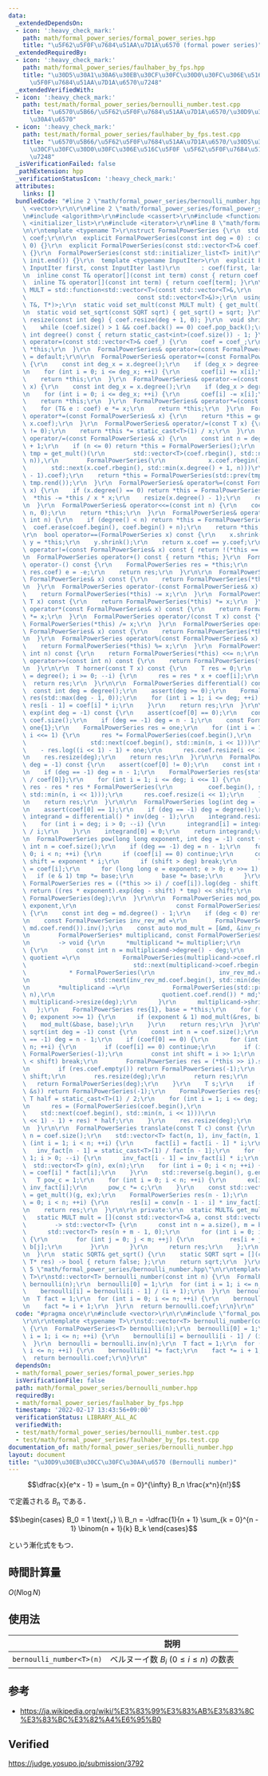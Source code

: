 ```yaml
---
data:
  _extendedDependsOn:
  - icon: ':heavy_check_mark:'
    path: math/formal_power_series/formal_power_series.hpp
    title: "\u5F62\u5F0F\u7684\u51AA\u7D1A\u6570 (formal power series)"
  _extendedRequiredBy:
  - icon: ':heavy_check_mark:'
    path: math/formal_power_series/faulhaber_by_fps.hpp
    title: "\u30D5\u30A1\u30A6\u30EB\u30CF\u30FC\u30D0\u30FC\u306E\u516C\u5F0F \u5F62\
      \u5F0F\u7684\u51AA\u7D1A\u6570\u7248"
  _extendedVerifiedWith:
  - icon: ':heavy_check_mark:'
    path: test/math/formal_power_series/bernoulli_number.test.cpp
    title: "\u6570\u5B66/\u5F62\u5F0F\u7684\u51AA\u7D1A\u6570/\u30D9\u30EB\u30CC\u30FC\
      \u30A4\u6570"
  - icon: ':heavy_check_mark:'
    path: test/math/formal_power_series/faulhaber_by_fps.test.cpp
    title: "\u6570\u5B66/\u5F62\u5F0F\u7684\u51AA\u7D1A\u6570/\u30D5\u30A1\u30A6\u30EB\
      \u30CF\u30FC\u30D0\u30FC\u306E\u516C\u5F0F \u5F62\u5F0F\u7684\u51AA\u7D1A\u6570\
      \u7248"
  _isVerificationFailed: false
  _pathExtension: hpp
  _verificationStatusIcon: ':heavy_check_mark:'
  attributes:
    links: []
  bundledCode: "#line 2 \"math/formal_power_series/bernoulli_number.hpp\"\n#include\
    \ <vector>\r\n\r\n#line 2 \"math/formal_power_series/formal_power_series.hpp\"\
    \n#include <algorithm>\r\n#include <cassert>\r\n#include <functional>\r\n#include\
    \ <initializer_list>\r\n#include <iterator>\r\n#line 8 \"math/formal_power_series/formal_power_series.hpp\"\
    \n\r\ntemplate <typename T>\r\nstruct FormalPowerSeries {\r\n  std::vector<T>\
    \ coef;\r\n\r\n  explicit FormalPowerSeries(const int deg = 0) : coef(deg + 1,\
    \ 0) {}\r\n  explicit FormalPowerSeries(const std::vector<T>& coef) : coef(coef)\
    \ {}\r\n  FormalPowerSeries(const std::initializer_list<T> init)\r\n      : coef(init.begin(),\
    \ init.end()) {}\r\n  template <typename InputIter>\r\n  explicit FormalPowerSeries(const\
    \ InputIter first, const InputIter last)\r\n      : coef(first, last) {}\r\n\r\
    \n  inline const T& operator[](const int term) const { return coef[term]; }\r\n\
    \  inline T& operator[](const int term) { return coef[term]; }\r\n\r\n  using\
    \ MULT = std::function<std::vector<T>(const std::vector<T>&,\r\n             \
    \                               const std::vector<T>&)>;\r\n  using SQRT = std::function<bool(const\
    \ T&, T*)>;\r\n  static void set_mult(const MULT mult) { get_mult() = mult; }\r\
    \n  static void set_sqrt(const SQRT sqrt) { get_sqrt() = sqrt; }\r\n\r\n  void\
    \ resize(const int deg) { coef.resize(deg + 1, 0); }\r\n  void shrink() {\r\n\
    \    while (coef.size() > 1 && coef.back() == 0) coef.pop_back();\r\n  }\r\n \
    \ int degree() const { return static_cast<int>(coef.size()) - 1; }\r\n\r\n  FormalPowerSeries&\
    \ operator=(const std::vector<T>& coef_) {\r\n    coef = coef_;\r\n    return\
    \ *this;\r\n  }\r\n  FormalPowerSeries& operator=(const FormalPowerSeries& x)\
    \ = default;\r\n\r\n  FormalPowerSeries& operator+=(const FormalPowerSeries& x)\
    \ {\r\n    const int deg_x = x.degree();\r\n    if (deg_x > degree()) resize(deg_x);\r\
    \n    for (int i = 0; i <= deg_x; ++i) {\r\n      coef[i] += x[i];\r\n    }\r\n\
    \    return *this;\r\n  }\r\n  FormalPowerSeries& operator-=(const FormalPowerSeries&\
    \ x) {\r\n    const int deg_x = x.degree();\r\n    if (deg_x > degree()) resize(deg_x);\r\
    \n    for (int i = 0; i <= deg_x; ++i) {\r\n      coef[i] -= x[i];\r\n    }\r\n\
    \    return *this;\r\n  }\r\n  FormalPowerSeries& operator*=(const T x) {\r\n\
    \    for (T& e : coef) e *= x;\r\n    return *this;\r\n  }\r\n  FormalPowerSeries&\
    \ operator*=(const FormalPowerSeries& x) {\r\n    return *this = get_mult()(coef,\
    \ x.coef);\r\n  }\r\n  FormalPowerSeries& operator/=(const T x) {\r\n    assert(x\
    \ != 0);\r\n    return *this *= static_cast<T>(1) / x;\r\n  }\r\n  FormalPowerSeries&\
    \ operator/=(const FormalPowerSeries& x) {\r\n    const int n = degree() - x.degree()\
    \ + 1;\r\n    if (n <= 0) return *this = FormalPowerSeries();\r\n    const std::vector<T>\
    \ tmp = get_mult()(\r\n        std::vector<T>(coef.rbegin(), std::next(coef.rbegin(),\
    \ n)),\r\n        FormalPowerSeries(\r\n            x.coef.rbegin(),\r\n     \
    \       std::next(x.coef.rbegin(), std::min(x.degree() + 1, n)))\r\n        .inv(n\
    \ - 1).coef);\r\n    return *this = FormalPowerSeries(std::prev(tmp.rend(), n),\
    \ tmp.rend());\r\n  }\r\n  FormalPowerSeries& operator%=(const FormalPowerSeries&\
    \ x) {\r\n    if (x.degree() == 0) return *this = FormalPowerSeries{0};\r\n  \
    \  *this -= *this / x * x;\r\n    resize(x.degree() - 1);\r\n    return *this;\r\
    \n  }\r\n  FormalPowerSeries& operator<<=(const int n) {\r\n    coef.insert(coef.begin(),\
    \ n, 0);\r\n    return *this;\r\n  }\r\n  FormalPowerSeries& operator>>=(const\
    \ int n) {\r\n    if (degree() < n) return *this = FormalPowerSeries();\r\n  \
    \  coef.erase(coef.begin(), coef.begin() + n);\r\n    return *this;\r\n  }\r\n\
    \r\n  bool operator==(FormalPowerSeries x) const {\r\n    x.shrink();\r\n    FormalPowerSeries\
    \ y = *this;\r\n    y.shrink();\r\n    return x.coef == y.coef;\r\n  }\r\n  bool\
    \ operator!=(const FormalPowerSeries& x) const { return !(*this == x); }\r\n\r\
    \n  FormalPowerSeries operator+() const { return *this; }\r\n  FormalPowerSeries\
    \ operator-() const {\r\n    FormalPowerSeries res = *this;\r\n    for (T& e :\
    \ res.coef) e = -e;\r\n    return res;\r\n  }\r\n\r\n  FormalPowerSeries operator+(const\
    \ FormalPowerSeries& x) const {\r\n    return FormalPowerSeries(*this) += x;\r\
    \n  }\r\n  FormalPowerSeries operator-(const FormalPowerSeries& x) const {\r\n\
    \    return FormalPowerSeries(*this) -= x;\r\n  }\r\n  FormalPowerSeries operator*(const\
    \ T x) const {\r\n    return FormalPowerSeries(*this) *= x;\r\n  }\r\n  FormalPowerSeries\
    \ operator*(const FormalPowerSeries& x) const {\r\n    return FormalPowerSeries(*this)\
    \ *= x;\r\n  }\r\n  FormalPowerSeries operator/(const T x) const {\r\n    return\
    \ FormalPowerSeries(*this) /= x;\r\n  }\r\n  FormalPowerSeries operator/(const\
    \ FormalPowerSeries& x) const {\r\n    return FormalPowerSeries(*this) /= x;\r\
    \n  }\r\n  FormalPowerSeries operator%(const FormalPowerSeries& x) const {\r\n\
    \    return FormalPowerSeries(*this) %= x;\r\n  }\r\n  FormalPowerSeries operator<<(const\
    \ int n) const {\r\n    return FormalPowerSeries(*this) <<= n;\r\n  }\r\n  FormalPowerSeries\
    \ operator>>(const int n) const {\r\n    return FormalPowerSeries(*this) >>= n;\r\
    \n  }\r\n\r\n  T horner(const T x) const {\r\n    T res = 0;\r\n    for (int i\
    \ = degree(); i >= 0; --i) {\r\n      res = res * x + coef[i];\r\n    }\r\n  \
    \  return res;\r\n  }\r\n\r\n  FormalPowerSeries differential() const {\r\n  \
    \  const int deg = degree();\r\n    assert(deg >= 0);\r\n    FormalPowerSeries\
    \ res(std::max(deg - 1, 0));\r\n    for (int i = 1; i <= deg; ++i) {\r\n     \
    \ res[i - 1] = coef[i] * i;\r\n    }\r\n    return res;\r\n  }\r\n\r\n  FormalPowerSeries\
    \ exp(int deg = -1) const {\r\n    assert(coef[0] == 0);\r\n    const int n =\
    \ coef.size();\r\n    if (deg == -1) deg = n - 1;\r\n    const FormalPowerSeries\
    \ one{1};\r\n    FormalPowerSeries res = one;\r\n    for (int i = 1; i <= deg;\
    \ i <<= 1) {\r\n      res *= FormalPowerSeries(coef.begin(),\r\n             \
    \                  std::next(coef.begin(), std::min(n, i << 1)))\r\n         \
    \    - res.log((i << 1) - 1) + one;\r\n      res.coef.resize(i << 1);\r\n    }\r\
    \n    res.resize(deg);\r\n    return res;\r\n  }\r\n\r\n  FormalPowerSeries inv(int\
    \ deg = -1) const {\r\n    assert(coef[0] != 0);\r\n    const int n = coef.size();\r\
    \n    if (deg == -1) deg = n - 1;\r\n    FormalPowerSeries res{static_cast<T>(1)\
    \ / coef[0]};\r\n    for (int i = 1; i <= deg; i <<= 1) {\r\n      res = res +\
    \ res - res * res * FormalPowerSeries(\r\n          coef.begin(), std::next(coef.begin(),\
    \ std::min(n, i << 1)));\r\n      res.coef.resize(i << 1);\r\n    }\r\n    res.resize(deg);\r\
    \n    return res;\r\n  }\r\n\r\n  FormalPowerSeries log(int deg = -1) const {\r\
    \n    assert(coef[0] == 1);\r\n    if (deg == -1) deg = degree();\r\n    FormalPowerSeries\
    \ integrand = differential() * inv(deg - 1);\r\n    integrand.resize(deg);\r\n\
    \    for (int i = deg; i > 0; --i) {\r\n      integrand[i] = integrand[i - 1]\
    \ / i;\r\n    }\r\n    integrand[0] = 0;\r\n    return integrand;\r\n  }\r\n\r\
    \n  FormalPowerSeries pow(long long exponent, int deg = -1) const {\r\n    const\
    \ int n = coef.size();\r\n    if (deg == -1) deg = n - 1;\r\n    for (int i =\
    \ 0; i < n; ++i) {\r\n      if (coef[i] == 0) continue;\r\n      const long long\
    \ shift = exponent * i;\r\n      if (shift > deg) break;\r\n      T tmp = 1, base\
    \ = coef[i];\r\n      for (long long e = exponent; e > 0; e >>= 1) {\r\n     \
    \   if (e & 1) tmp *= base;\r\n        base *= base;\r\n      }\r\n      const\
    \ FormalPowerSeries res = ((*this >> i) / coef[i]).log(deg - shift);\r\n     \
    \ return ((res * exponent).exp(deg - shift) * tmp) << shift;\r\n    }\r\n    return\
    \ FormalPowerSeries(deg);\r\n  }\r\n\r\n  FormalPowerSeries mod_pow(long long\
    \ exponent,\r\n                            const FormalPowerSeries& md) const\
    \ {\r\n    const int deg = md.degree() - 1;\r\n    if (deg < 0) return FormalPowerSeries(-1);\r\
    \n    const FormalPowerSeries inv_rev_md =\r\n        FormalPowerSeries(md.coef.rbegin(),\
    \ md.coef.rend()).inv();\r\n    const auto mod_mult = [&md, &inv_rev_md, deg](\r\
    \n        FormalPowerSeries* multiplicand, const FormalPowerSeries& multiplier)\r\
    \n        -> void {\r\n      *multiplicand *= multiplier;\r\n      if (deg < multiplicand->degree())\
    \ {\r\n        const int n = multiplicand->degree() - deg;\r\n        const FormalPowerSeries\
    \ quotient =\r\n            FormalPowerSeries(multiplicand->coef.rbegin(),\r\n\
    \                              std::next(multiplicand->coef.rbegin(), n))\r\n\
    \            * FormalPowerSeries(\r\n                  inv_rev_md.coef.begin(),\r\
    \n                  std::next(inv_rev_md.coef.begin(), std::min(deg + 2, n)));\r\
    \n        *multiplicand -=\r\n            FormalPowerSeries(std::prev(quotient.coef.rend(),\
    \ n),\r\n                              quotient.coef.rend()) * md;\r\n       \
    \ multiplicand->resize(deg);\r\n      }\r\n      multiplicand->shrink();\r\n \
    \   };\r\n    FormalPowerSeries res{1}, base = *this;\r\n    for (; exponent >\
    \ 0; exponent >>= 1) {\r\n      if (exponent & 1) mod_mult(&res, base);\r\n  \
    \    mod_mult(&base, base);\r\n    }\r\n    return res;\r\n  }\r\n\r\n  FormalPowerSeries\
    \ sqrt(int deg = -1) const {\r\n    const int n = coef.size();\r\n    if (deg\
    \ == -1) deg = n - 1;\r\n    if (coef[0] == 0) {\r\n      for (int i = 1; i <\
    \ n; ++i) {\r\n        if (coef[i] == 0) continue;\r\n        if (i & 1) return\
    \ FormalPowerSeries(-1);\r\n        const int shift = i >> 1;\r\n        if (deg\
    \ < shift) break;\r\n        FormalPowerSeries res = (*this >> i).sqrt(deg - shift);\r\
    \n        if (res.coef.empty()) return FormalPowerSeries(-1);\r\n        res <<=\
    \ shift;\r\n        res.resize(deg);\r\n        return res;\r\n      }\r\n   \
    \   return FormalPowerSeries(deg);\r\n    }\r\n    T s;\r\n    if (!get_sqrt()(coef.front(),\
    \ &s)) return FormalPowerSeries(-1);\r\n    FormalPowerSeries res{s};\r\n    const\
    \ T half = static_cast<T>(1) / 2;\r\n    for (int i = 1; i <= deg; i <<= 1) {\r\
    \n      res = (FormalPowerSeries(coef.begin(),\r\n                           \
    \    std::next(coef.begin(), std::min(n, i << 1)))\r\n             * res.inv((i\
    \ << 1) - 1) + res) * half;\r\n    }\r\n    res.resize(deg);\r\n    return res;\r\
    \n  }\r\n\r\n  FormalPowerSeries translate(const T c) const {\r\n    const int\
    \ n = coef.size();\r\n    std::vector<T> fact(n, 1), inv_fact(n, 1);\r\n    for\
    \ (int i = 1; i < n; ++i) {\r\n      fact[i] = fact[i - 1] * i;\r\n    }\r\n \
    \   inv_fact[n - 1] = static_cast<T>(1) / fact[n - 1];\r\n    for (int i = n -\
    \ 1; i > 0; --i) {\r\n      inv_fact[i - 1] = inv_fact[i] * i;\r\n    }\r\n  \
    \  std::vector<T> g(n), ex(n);\r\n    for (int i = 0; i < n; ++i) {\r\n      g[i]\
    \ = coef[i] * fact[i];\r\n    }\r\n    std::reverse(g.begin(), g.end());\r\n \
    \   T pow_c = 1;\r\n    for (int i = 0; i < n; ++i) {\r\n      ex[i] = pow_c *\
    \ inv_fact[i];\r\n      pow_c *= c;\r\n    }\r\n    const std::vector<T> conv\
    \ = get_mult()(g, ex);\r\n    FormalPowerSeries res(n - 1);\r\n    for (int i\
    \ = 0; i < n; ++i) {\r\n      res[i] = conv[n - 1 - i] * inv_fact[i];\r\n    }\r\
    \n    return res;\r\n  }\r\n\r\n private:\r\n  static MULT& get_mult() {\r\n \
    \   static MULT mult = [](const std::vector<T>& a, const std::vector<T>& b)\r\n\
    \        -> std::vector<T> {\r\n      const int n = a.size(), m = b.size();\r\n\
    \      std::vector<T> res(n + m - 1, 0);\r\n      for (int i = 0; i < n; ++i)\
    \ {\r\n        for (int j = 0; j < m; ++j) {\r\n          res[i + j] += a[i] *\
    \ b[j];\r\n        }\r\n      }\r\n      return res;\r\n    };\r\n    return mult;\r\
    \n  }\r\n  static SQRT& get_sqrt() {\r\n    static SQRT sqrt = [](const T& a,\
    \ T* res) -> bool { return false; };\r\n    return sqrt;\r\n  }\r\n};\r\n#line\
    \ 5 \"math/formal_power_series/bernoulli_number.hpp\"\n\r\ntemplate <typename\
    \ T>\r\nstd::vector<T> bernoulli_number(const int n) {\r\n  FormalPowerSeries<T>\
    \ bernoulli(n);\r\n  bernoulli[0] = 1;\r\n  for (int i = 1; i <= n; ++i) {\r\n\
    \    bernoulli[i] = bernoulli[i - 1] / (i + 1);\r\n  }\r\n  bernoulli = bernoulli.inv(n);\r\
    \n  T fact = 1;\r\n  for (int i = 0; i <= n; ++i) {\r\n    bernoulli[i] *= fact;\r\
    \n    fact *= i + 1;\r\n  }\r\n  return bernoulli.coef;\r\n}\r\n"
  code: "#pragma once\r\n#include <vector>\r\n\r\n#include \"formal_power_series.hpp\"\
    \r\n\r\ntemplate <typename T>\r\nstd::vector<T> bernoulli_number(const int n)\
    \ {\r\n  FormalPowerSeries<T> bernoulli(n);\r\n  bernoulli[0] = 1;\r\n  for (int\
    \ i = 1; i <= n; ++i) {\r\n    bernoulli[i] = bernoulli[i - 1] / (i + 1);\r\n\
    \  }\r\n  bernoulli = bernoulli.inv(n);\r\n  T fact = 1;\r\n  for (int i = 0;\
    \ i <= n; ++i) {\r\n    bernoulli[i] *= fact;\r\n    fact *= i + 1;\r\n  }\r\n\
    \  return bernoulli.coef;\r\n}\r\n"
  dependsOn:
  - math/formal_power_series/formal_power_series.hpp
  isVerificationFile: false
  path: math/formal_power_series/bernoulli_number.hpp
  requiredBy:
  - math/formal_power_series/faulhaber_by_fps.hpp
  timestamp: '2022-02-17 13:43:56+09:00'
  verificationStatus: LIBRARY_ALL_AC
  verifiedWith:
  - test/math/formal_power_series/bernoulli_number.test.cpp
  - test/math/formal_power_series/faulhaber_by_fps.test.cpp
documentation_of: math/formal_power_series/bernoulli_number.hpp
layout: document
title: "\u30D9\u30EB\u30CC\u30FC\u30A4\u6570 (Bernoulli number)"
---
```


$$\dfrac{x}{e^x - 1} = \sum_{n = 0}^{\infty} B_n \frac{x^n}{n!}$$

で定義される $B_n$ である．

$$\begin{cases} B_0 = 1 \text{，} \\ B_n = -\dfrac{1}{n + 1} \sum_{k = 0}^{n - 1} \binom{n + 1}{k} B_k \end{cases}$$

という漸化式をもつ．


## 時間計算量

$O(N\log{N})$


## 使用法

||説明|
|:--:|:--:|
|`bernoulli_number<T>(n)`|ベルヌーイ数 $B_i$ ($0 \leq i \leq n$) の数表|


## 参考

- https://ja.wikipedia.org/wiki/%E3%83%99%E3%83%AB%E3%83%8C%E3%83%BC%E3%82%A4%E6%95%B0


## Verified

https://judge.yosupo.jp/submission/3792
